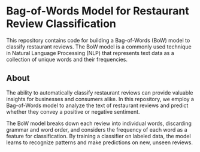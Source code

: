 # Bag-of-Words Model for Restaurant Review Classification
This repository contains code for building a Bag-of-Words (BoW) model to classify restaurant reviews. The BoW model is a commonly used technique in Natural Language Processing (NLP) that represents text data as a collection of unique words and their frequencies.

## About
The ability to automatically classify restaurant reviews can provide valuable insights for businesses and consumers alike. In this repository, we employ a Bag-of-Words model to analyze the text of restaurant reviews and predict whether they convey a positive or negative sentiment.

The BoW model breaks down each review into individual words, discarding grammar and word order, and considers the frequency of each word as a feature for classification. By training a classifier on labeled data, the model learns to recognize patterns and make predictions on new, unseen reviews.
